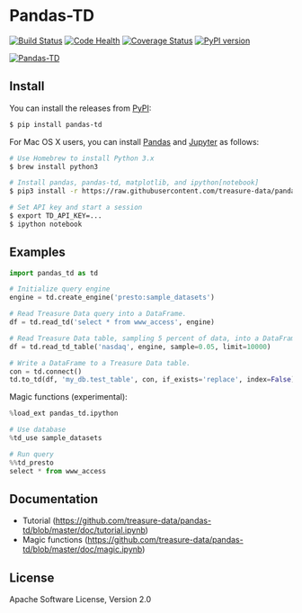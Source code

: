 # Pandas-TD

[![Build Status](https://travis-ci.org/treasure-data/pandas-td.svg?branch=master)](https://travis-ci.org/treasure-data/pandas-td)
[![Code Health](https://landscape.io/github/treasure-data/pandas-td/master/landscape.svg?style=flat)](https://landscape.io/github/treasure-data/pandas-td/master)
[![Coverage Status](https://coveralls.io/repos/treasure-data/pandas-td/badge.svg?branch=master)](https://coveralls.io/r/treasure-data/pandas-td?branch=master)
[![PyPI version](https://badge.fury.io/py/pandas-td.svg)](http://badge.fury.io/py/pandas-td)

[![Pandas-TD](http://i.gyazo.com/454b1dcbcea79843053ed5d8be50e75b.png)](https://github.com/treasure-data/pandas-td/blob/master/doc/tutorial.ipynb)

## Install

You can install the releases from [PyPI](https://pypi.python.org/):

```sh
$ pip install pandas-td
```

For Mac OS X users, you can install [Pandas](http://pandas.pydata.org/) and [Jupyter](https://jupyter.org/) as follows:

```sh
# Use Homebrew to install Python 3.x
$ brew install python3

# Install pandas, pandas-td, matplotlib, and ipython[notebook]
$ pip3 install -r https://raw.githubusercontent.com/treasure-data/pandas-td/master/contrib/jupyter/requirements.txt

# Set API key and start a session
$ export TD_API_KEY=...
$ ipython notebook
```

## Examples

```python
import pandas_td as td

# Initialize query engine
engine = td.create_engine('presto:sample_datasets')

# Read Treasure Data query into a DataFrame.
df = td.read_td('select * from www_access', engine)

# Read Treasure Data table, sampling 5 percent of data, into a DataFrame.
df = td.read_td_table('nasdaq', engine, sample=0.05, limit=10000)

# Write a DataFrame to a Treasure Data table.
con = td.connect()
td.to_td(df, 'my_db.test_table', con, if_exists='replace', index=False)
```

Magic functions (experimental):

```python
%load_ext pandas_td.ipython

# Use database
%td_use sample_datasets

# Run query
%%td_presto
select * from www_access
```

## Documentation

- Tutorial (https://github.com/treasure-data/pandas-td/blob/master/doc/tutorial.ipynb)
- Magic functions (https://github.com/treasure-data/pandas-td/blob/master/doc/magic.ipynb)

## License

Apache Software License, Version 2.0
